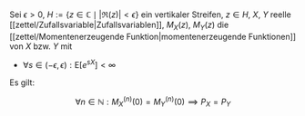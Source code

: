 Sei $\epsilon \gt 0$, $H := \{ z \in \mathbb{C} \mid |\Re(z)| \lt \epsilon \}$ ein vertikaler Streifen, $z \in H$, $X$, $Y$ reelle [[zettel/Zufallsvariable|Zufallsvariablen]], $M_X(z)$, $M_Y(z)$ die [[zettel/Momentenerzeugende Funktion|momentenerzeugende Funktionen]] von $X$ bzw. $Y$ mit
- $\forall s \in (-\epsilon, \epsilon) : \text{E}\left[ e^{sX} \right] \lt \infty$

Es gilt:

$$
	\forall n \in \mathbb{N} : M_X^{(n)}(0) = M_Y^{(n)}(0) \implies P_X = P_Y
$$